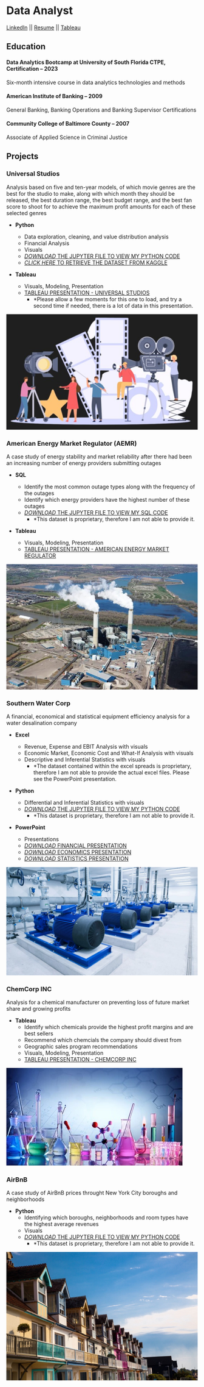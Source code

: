 # Data Analyst
[LinkedIn](https://www.linkedin.com/in/brandon-chisnell-9890a79b/)
||
[Resume](/assets/resume/resume_brandon_chisnell.pdf)
||
[Tableau](https://public.tableau.com/app/profile/brandon.chisnell)

## Education
#### Data Analytics Bootcamp at University of South Florida CTPE, Certification – 2023
Six-month intensive course in data analytics technologies and methods

#### American Institute of Banking – 2009
General Banking, Banking Operations and Banking Supervisor Certifications

#### Community College of Baltimore County – 2007
Associate of Applied Science in Criminal Justice

## Projects
### Universal Studios
Analysis based on five and ten-year models, of which movie genres are the best for the studio to make, along with which month they should be released, the best duration range, the best budget range, and the best fan score to shoot for to achieve the maximum profit amounts for each of these selected genres
  - **Python**
    - Data exploration, cleaning, and value distribution analysis
    - Financial Analysis
    - Visuals
    - [*DOWNLOAD* THE JUPYTER FILE TO VIEW MY PYTHON CODE](/assets/files/capstone_universal_studios_portfolio.ipynb)
    - [*CLICK HERE* TO RETRIEVE THE DATASET FROM KAGGLE](https://www.kaggle.com/datasets/akshaypawar7/millions-of-movies)

  - **Tableau**
    - Visuals, Modeling, Presentation
    - [TABLEAU PRESENTATION - UNIVERSAL STUDIOS](https://public.tableau.com/app/profile/brandon.chisnell/viz/Capstone-UniversalStudios/ExecutivePresentation)
      - *Please allow a few moments for this one to load, and try a second time if needed, there is a lot of data in this presentation.

![Movies](/assets/images/movies1.jpeg)

### American Energy Market Regulator (AEMR)
A case study of energy stability and market reliability after there had been an increasing number of energy providers submitting outages
  - **SQL**
    - Identify the most common outage types along with the frequency of the outages
    - Identify which energy providers have the highest number of these outages
    - [*DOWNLOAD* THE JUPYTER FILE TO VIEW MY SQL CODE](assets/files/aemr_portfolio.ipynb)
      - *This dataset is proprietary, therefore I am not able to provide it.

  - **Tableau**
    - Visuals, Modeling, Presentation
    - [TABLEAU PRESENTATION - AMERICAN ENERGY MARKET REGULATOR](https://public.tableau.com/app/profile/brandon.chisnell/viz/AmericanEnergyMarketRegulator_16941167662490/Presentation)

![Energy Plant](/assets/images/energy2.jpeg)

### Southern Water Corp
A financial, economical and statistical equipment efficiency analysis for a water desalination company 
  - **Excel**
    - Revenue, Expense and EBIT Analysis with visuals
    - Economic Market, Economic Cost and What-If Analysis with visuals
    - Descriptive and Inferential Statistics with visuals
      - *The dataset contained within the excel spreads is proprietary, therefore I am not able to provide the actual excel files. Please see the PowerPoint presentation. 
      
  - **Python**
    - Differential and Inferential Statistics with visuals
    - [*DOWNLOAD* THE JUPYTER FILE TO VIEW MY PYTHON CODE](/assets/files/sw_portfolio.ipynb)
      - *This dataset is proprietary, therefore I am not able to provide it.
        
  - **PowerPoint**
    - Presentations
    - [*DOWNLOAD* FINANCIAL PRESENTATION](/assets/files/sw_financial_portfolio.pptx)
    - [*DOWNLOAD* ECONOMICS PRESENTATION](/assets/files/sw_economics_portfolio.pptx)
    - [*DOWNLOAD* STATISTICS PRESENTATION](/assets/files/sw_statistics_portfolio.pptx)

![Water Pumping Station](/assets/images/water1.jpeg)

### ChemCorp INC
Analysis for a chemical manufacturer on preventing loss of future market share and growing profits 
  - **Tableau**
    - Identify which chemicals provide the highest profit margins and are best sellers
    - Recommend which chemcials the company should divest from
    - Geographic sales program recommendations
    - Visuals, Modeling, Presentation
    - [TABLEAU PRESENTATION - CHEMCORP INC](https://public.tableau.com/app/profile/brandon.chisnell/viz/ChemCorp_16941983986210/Presentation)

![Chemicals](/assets/images/chem1.jpeg)

### AirBnB
A case study of AirBnB prices throught New York City boroughs and neighborhoods
  - **Python**
    - Identifying which boroughs, neighborhoods and room types have the highest average revenues
    - Visuals
    - [*DOWNLOAD* THE JUPYTER FILE TO VIEW MY PYTHON CODE](assets/files/aibnb_portfolio.ipynb)
      - *This dataset is proprietary, therefore I am not able to provide it. 

![AirBnB](/assets/images/airbnb1.jpeg)
